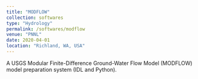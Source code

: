 ```yaml
---
title: "MODFLOW"
collection: softwares
type: "Hydrology"
permalink: /softwares/modflow
venue: "PNNL"
date: 2020-04-01
location: "Richland, WA, USA"
---
```


A USGS Modular Finite-Difference Ground-Water Flow Model (MODFLOW) model preparation system (IDL and Python).



